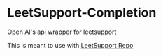 # LeetSupport-Completion
Open AI's api wrapper for leetsupport

This is meant to use with [LeetSupport Repo](https://github.com/Lokprakash-babu/LeetSupport)
